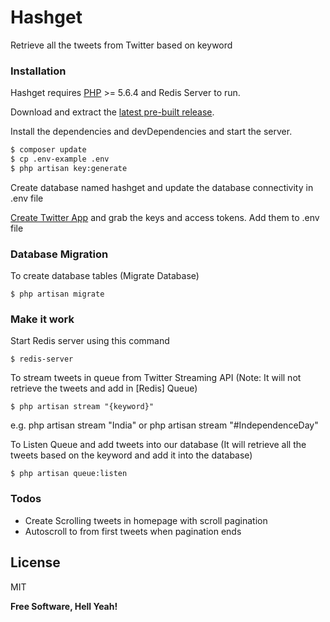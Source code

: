 # Hashget

Retrieve all the tweets from Twitter based on keyword

### Installation

Hashget requires [PHP](http://www.php.net/) >= 5.6.4 and Redis Server to run.

Download and extract the [latest pre-built release](https://github.com/kavanpancholi/hashget).

Install the dependencies and devDependencies and start the server.

```sh
$ composer update
$ cp .env-example .env
$ php artisan key:generate
```
Create database named hashget and update the database connectivity in .env file

[Create Twitter App](https://apps.twitter.com/app/new) and grab the keys and access tokens. Add them to .env file

### Database Migration

To create database tables (Migrate Database)
```
$ php artisan migrate
```

### Make it work
Start Redis server using this command
```
$ redis-server
```
To stream tweets in queue from Twitter Streaming API (Note: It will not retrieve the tweets and add in [Redis] Queue)
```
$ php artisan stream "{keyword}"
```
e.g. php artisan stream "India" or php artisan stream "#IndependenceDay"

To Listen Queue and add tweets into our database (It will retrieve all the tweets based on the keyword and add it into the database)
```
$ php artisan queue:listen
```

### Todos
 - Create Scrolling tweets in homepage with scroll pagination
 - Autoscroll to from first tweets when pagination ends

License
----

MIT

**Free Software, Hell Yeah!**
